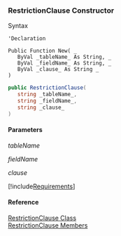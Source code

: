 ﻿### RestrictionClause Constructor

Syntax

```vbnet
'Declaration

Public Function New( _
   ByVal _tableName_ As String, _
   ByVal _fieldName_ As String, _
   ByVal _clause_ As String _
)
```

```csharp
public RestrictionClause( 
   string _tableName_,
   string _fieldName_,
   string _clause_
)
```

#### Parameters

_tableName_

_fieldName_

_clause_

[!include[Requirements](../partials/requirements.md)]

#### Reference

[RestrictionClause Class](fcSDK~FChoice.Foundation.Clarify.Schema.RestrictionClause.md)  
[RestrictionClause Members](fcSDK~FChoice.Foundation.Clarify.Schema.RestrictionClause_members.md)